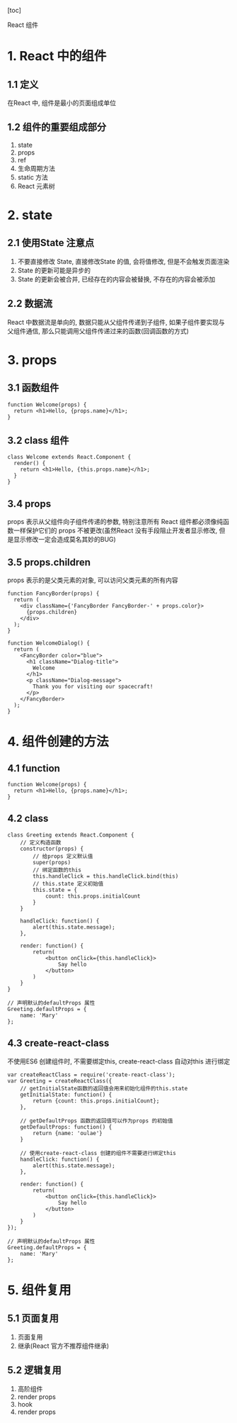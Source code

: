 [toc]

React 组件

# 1. React 中的组件
## 1.1 定义
在React 中, 组件是最小的页面组成单位

## 1.2 组件的重要组成部分
1. state
2. props
3. ref
4. 生命周期方法
5. static 方法
6. React 元素树

# 2. state
## 2.1 使用State 注意点
1. 不要直接修改 State, 直接修改State 的值, 会将值修改, 但是不会触发页面渲染
2. State 的更新可能是异步的
3. State 的更新会被合并, 已经存在的内容会被替换, 不存在的内容会被添加

## 2.2 数据流
React 中数据流是单向的, 数据只能从父组件传递到子组件, 如果子组件要实现与父组件通信, 那么只能调用父组件传递过来的函数(回调函数的方式) 

# 3. props
## 3.1 函数组件
```
function Welcome(props) {
  return <h1>Hello, {props.name}</h1>;
}
```

## 3.2 class 组件
```
class Welcome extends React.Component {
  render() {
    return <h1>Hello, {this.props.name}</h1>;
  }
}
```

## 3.4 props
props 表示从父组件向子组件传递的参数, 特别注意所有 React 组件都必须像纯函数一样保护它们的 props 不被更改(虽然React 没有手段阻止开发者显示修改, 但是显示修改一定会造成莫名其妙的BUG) 

## 3.5 props.children
props 表示的是父类元素的对象, 可以访问父类元素的所有内容
```
function FancyBorder(props) {
  return (
    <div className={'FancyBorder FancyBorder-' + props.color}>
      {props.children}
    </div>
  );
}

function WelcomeDialog() {
  return (
    <FancyBorder color="blue">
      <h1 className="Dialog-title">
        Welcome
      </h1>
      <p className="Dialog-message">
        Thank you for visiting our spacecraft!
      </p>
    </FancyBorder>
  );
}
``` 

# 4. 组件创建的方法
## 4.1 function
```
function Welcome(props) {
  return <h1>Hello, {props.name}</h1>;
}
```

## 4.2 class
```
class Greeting extends React.Component {
    // 定义构造函数
    constructor(props) {
        // 给props 定义默认值
        super(props)
        // 绑定函数的this
        this.handleClick = this.handleClick.bind(this)
        // this.state 定义初始值
        this.state = {
            count: this.props.initialCount
        }
    }
    
    handleClick: function() {
        alert(this.state.message);
    },
    
    render: function() {
        return(
            <button onClick={this.handleClick}>
                Say hello
            </button>
        )
    }
}

// 声明默认的defaultProps 属性
Greeting.defaultProps = {
    name: 'Mary'
};
```

## 4.3 create-react-class
不使用ES6 创建组件时, 不需要绑定this, create-react-class 自动对this 进行绑定
```
var createReactClass = require('create-react-class');
var Greeting = createReactClass({
    // getInitialState函数的返回值会用来初始化组件的this.state
    getInitialState: function() {
        return {count: this.props.initialCount};
    },
    
    // getDefaultProps 函数的返回值可以作为props 的初始值
    getDefaultProps: function() {
        return {name: 'oulae'}
    }
    
    // 使用create-react-class 创建的组件不需要进行绑定this
    handleClick: function() {
        alert(this.state.message);
    },

    render: function() {
        return(
            <button onClick={this.handleClick}>
                Say hello
            </button>
        )
    }
});

// 声明默认的defaultProps 属性
Greeting.defaultProps = {
    name: 'Mary'
};
```

# 5. 组件复用
## 5.1 页面复用
1. 页面复用
2. 继承(React 官方不推荐组件继承)

## 5.2 逻辑复用
1. 高阶组件
2. render props
3. hook
4. render props
